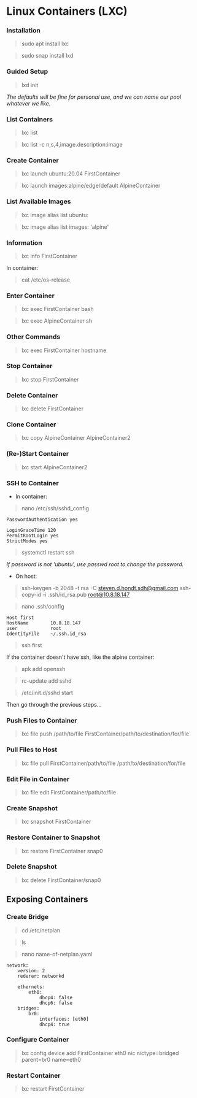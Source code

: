 # Linux Containers (LXC)

### Installation

> sudo apt install lxc

> sudo snap install lxd

### Guided Setup

> lxd init

*The defaults will be fine for personal use, and we can name our pool whatever we like.*

### List Containers

> lxc list

> lxc list -c n,s,4,image.description:image

### Create Container

> lxc launch ubuntu:20.04 FirstContainer

> lxc launch images:alpine/edge/default AlpineContainer

### List Available Images

> lxc image alias list ubuntu:

> lxc image alias list images: 'alpine'

### Information

> lxc info FirstContainer

In container:
> cat /etc/os-release

### Enter Container

> lxc exec FirstContainer bash

> lxc exec AlpineContainer sh

### Other Commands

> lxc exec FirstContainer hostname

### Stop Container

> lxc stop FirstContainer

### Delete Container

> lxc delete FirstContainer

### Clone Container

> lxc copy AlpineContainer AlpineContainer2

### (Re-)Start Container

> lxc start AlpineContainer2

### SSH to Container

- In container:
> nano /etc/ssh/sshd_config

```
PasswordAuthentication yes

LoginGraceTime 120
PermitRootLogin yes
StrictModes yes
```

> systemctl restart ssh

*If password is not 'ubuntu', use passwd root to change the password.*


- On host:
> ssh-keygen -b 2048 -t rsa -C steven.d.hondt.sdh@gmail.com
> ssh-copy-id -i .ssh/id_rsa.pub root@10.8.18.147

> nano .ssh/config

```
Host first
HostName        10.8.18.147
user            root
IdentityFile    ~/.ssh.id_rsa
```

> ssh first

If the container doesn't have ssh, like the alpine container:

> apk add openssh

> rc-update add sshd

> /etc/init.d/sshd start

Then go through the previous steps...

### Push Files to Container

> lxc file push /path/to/file FirstContainer/path/to/destination/for/file

### Pull Files to Host

> lxc file pull FirstContainer/path/to/file /path/to/destination/for/file

### Edit File in Container

> lxc file edit FirstContainer/path/to/file

### Create Snapshot

> lxc snapshot FirstContainer

### Restore Container to Snapshot

> lxc restore FirstContainer snap0

### Delete Snapshot

> lxc delete FirstContainer/snap0


## Exposing Containers

### Create Bridge

> cd /etc/netplan

> ls

> nano name-of-netplan.yaml

```
network:
    version: 2
    rederer: networkd
    
    ethernets:
        eth0:
            dhcp4: false
            dhcp6: false
    bridges:
        br0:
            interfaces: [eth0]
            dhcp4: true
```

### Configure Container

> lxc config device add FirstContainer eth0 nic nictype=bridged parent=br0 name=eth0

### Restart Container

> lxc restart FirstContainer


